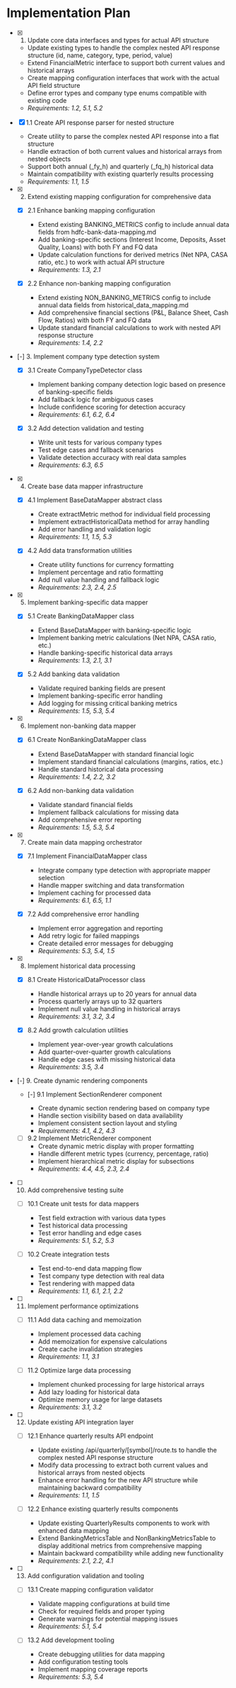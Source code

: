 # Implementation Plan

- [x] 1. Update core data interfaces and types for actual API structure





  - Update existing types to handle the complex nested API response structure (id, name, category, type, period, value)
  - Extend FinancialMetric interface to support both current values and historical arrays
  - Create mapping configuration interfaces that work with the actual API field structure
  - Define error types and company type enums compatible with existing code
  - _Requirements: 1.2, 5.1, 5.2_

- [x] 1.1 Create API response parser for nested structure


  - Create utility to parse the complex nested API response into a flat structure
  - Handle extraction of both current values and historical arrays from nested objects
  - Support both annual (_fy_h) and quarterly (_fq_h) historical data
  - Maintain compatibility with existing quarterly results processing
  - _Requirements: 1.1, 1.5_

- [x] 2. Extend existing mapping configuration for comprehensive data





  - [x] 2.1 Enhance banking mapping configuration


    - Extend existing BANKING_METRICS config to include annual data fields from hdfc-bank-data-mapping.md
    - Add banking-specific sections (Interest Income, Deposits, Asset Quality, Loans) with both FY and FQ data
    - Update calculation functions for derived metrics (Net NPA, CASA ratio, etc.) to work with actual API structure
    - _Requirements: 1.3, 2.1_



  - [x] 2.2 Enhance non-banking mapping configuration  





    - Extend existing NON_BANKING_METRICS config to include annual data fields from historical_data_mapping.md
    - Add comprehensive financial sections (P&L, Balance Sheet, Cash Flow, Ratios) with both FY and FQ data
    - Update standard financial calculations to work with nested API response structure
    - _Requirements: 1.4, 2.2_

- [-] 3. Implement company type detection system



  - [x] 3.1 Create CompanyTypeDetector class


    - Implement banking company detection logic based on presence of banking-specific fields
    - Add fallback logic for ambiguous cases
    - Include confidence scoring for detection accuracy
    - _Requirements: 6.1, 6.2, 6.4_

  - [x] 3.2 Add detection validation and testing





    - Write unit tests for various company types
    - Test edge cases and fallback scenarios
    - Validate detection accuracy with real data samples
    - _Requirements: 6.3, 6.5_

- [x] 4. Create base data mapper infrastructure





  - [x] 4.1 Implement BaseDataMapper abstract class


    - Create extractMetric method for individual field processing
    - Implement extractHistoricalData method for array handling
    - Add error handling and validation logic
    - _Requirements: 1.1, 1.5, 5.3_



  - [x] 4.2 Add data transformation utilities





    - Create utility functions for currency formatting
    - Implement percentage and ratio formatting
    - Add null value handling and fallback logic
    - _Requirements: 2.3, 2.4, 2.5_

- [x] 5. Implement banking-specific data mapper





  - [x] 5.1 Create BankingDataMapper class


    - Extend BaseDataMapper with banking-specific logic
    - Implement banking metric calculations (Net NPA, CASA ratio, etc.)
    - Handle banking-specific historical data arrays
    - _Requirements: 1.3, 2.1, 3.1_

  - [x] 5.2 Add banking data validation


    - Validate required banking fields are present
    - Implement banking-specific error handling
    - Add logging for missing critical banking metrics
    - _Requirements: 1.5, 5.3, 5.4_

- [x] 6. Implement non-banking data mapper





  - [x] 6.1 Create NonBankingDataMapper class


    - Extend BaseDataMapper with standard financial logic
    - Implement standard financial calculations (margins, ratios, etc.)
    - Handle standard historical data processing
    - _Requirements: 1.4, 2.2, 3.2_



  - [x] 6.2 Add non-banking data validation






    - Validate standard financial fields
    - Implement fallback calculations for missing data
    - Add comprehensive error reporting
    - _Requirements: 1.5, 5.3, 5.4_

- [x] 7. Create main data mapping orchestrator





  - [x] 7.1 Implement FinancialDataMapper class


    - Integrate company type detection with appropriate mapper selection
    - Handle mapper switching and data transformation
    - Implement caching for processed data
    - _Requirements: 6.1, 6.5, 1.1_

  - [x] 7.2 Add comprehensive error handling


    - Implement error aggregation and reporting
    - Add retry logic for failed mappings
    - Create detailed error messages for debugging
    - _Requirements: 5.3, 5.4, 1.5_

- [x] 8. Implement historical data processing





  - [x] 8.1 Create HistoricalDataProcessor class


    - Handle historical arrays up to 20 years for annual data
    - Process quarterly arrays up to 32 quarters
    - Implement null value handling in historical arrays
    - _Requirements: 3.1, 3.2, 3.4_

  - [x] 8.2 Add growth calculation utilities


    - Implement year-over-year growth calculations
    - Add quarter-over-quarter growth calculations
    - Handle edge cases with missing historical data
    - _Requirements: 3.5, 3.4_

- [-] 9. Create dynamic rendering components



  - [-] 9.1 Implement SectionRenderer component

    - Create dynamic section rendering based on company type
    - Handle section visibility based on data availability
    - Implement consistent section layout and styling
    - _Requirements: 4.1, 4.2, 4.3_

  - [ ] 9.2 Implement MetricRenderer component
    - Create dynamic metric display with proper formatting
    - Handle different metric types (currency, percentage, ratio)
    - Implement hierarchical metric display for subsections
    - _Requirements: 4.4, 4.5, 2.3, 2.4_

- [ ] 10. Add comprehensive testing suite
  - [ ] 10.1 Create unit tests for data mappers
    - Test field extraction with various data types
    - Test historical data processing
    - Test error handling and edge cases
    - _Requirements: 5.1, 5.2, 5.3_

  - [ ] 10.2 Create integration tests
    - Test end-to-end data mapping flow
    - Test company type detection with real data
    - Test rendering with mapped data
    - _Requirements: 1.1, 6.1, 2.1, 2.2_

- [ ] 11. Implement performance optimizations
  - [ ] 11.1 Add data caching and memoization
    - Implement processed data caching
    - Add memoization for expensive calculations
    - Create cache invalidation strategies
    - _Requirements: 1.1, 3.1_

  - [ ] 11.2 Optimize large data processing
    - Implement chunked processing for large historical arrays
    - Add lazy loading for historical data
    - Optimize memory usage for large datasets
    - _Requirements: 3.1, 3.2_

- [ ] 12. Update existing API integration layer
  - [ ] 12.1 Enhance quarterly results API endpoint
    - Update existing /api/quarterly/[symbol]/route.ts to handle the complex nested API response structure
    - Modify data processing to extract both current values and historical arrays from nested objects
    - Enhance error handling for the new API structure while maintaining backward compatibility
    - _Requirements: 1.1, 1.5_

  - [ ] 12.2 Enhance existing quarterly results components
    - Update existing QuarterlyResults components to work with enhanced data mapping
    - Extend BankingMetricsTable and NonBankingMetricsTable to display additional metrics from comprehensive mapping
    - Maintain backward compatibility while adding new functionality
    - _Requirements: 2.1, 2.2, 4.1_

- [ ] 13. Add configuration validation and tooling
  - [ ] 13.1 Create mapping configuration validator
    - Validate mapping configurations at build time
    - Check for required fields and proper typing
    - Generate warnings for potential mapping issues
    - _Requirements: 5.1, 5.4_

  - [ ] 13.2 Add development tooling
    - Create debugging utilities for data mapping
    - Add configuration testing tools
    - Implement mapping coverage reports
    - _Requirements: 5.3, 5.4_